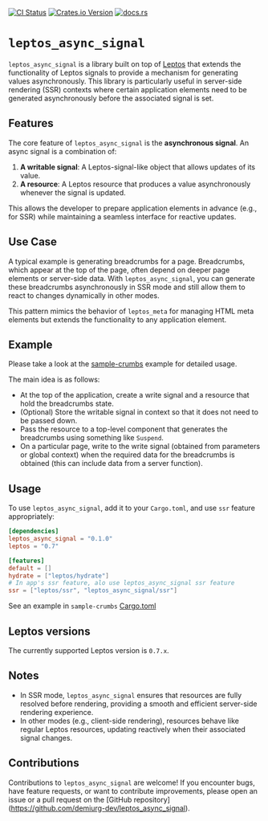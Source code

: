 [![CI Status](https://github.com/demiurg-dev/leptos_async_signal/actions/workflows/rust.yml/badge.svg)](https://github.com/demiurg-dev/leptos_async_signal/actions/workflows/rust.yml)
[![Crates.io Version](https://img.shields.io/crates/v/leptos_async_signal)](https://crates.io/crates/leptos_async_signal)
[![docs.rs](https://img.shields.io/docsrs/leptos_async_signal)](https://docs.rs/leptos_async_signal/latest/leptos_async_signal/)

# `leptos_async_signal`

`leptos_async_signal` is a library built on top of [Leptos](https://github.com/leptos-rs/leptos) that 
extends the functionality of Leptos signals to provide a mechanism for generating values 
asynchronously. This library is particularly useful in server-side rendering (SSR) contexts where 
certain application elements need to be generated asynchronously before the associated signal is set.

## Features

The core feature of `leptos_async_signal` is the **asynchronous signal**. An async signal is a 
combination of:

1. **A writable signal**: A Leptos-signal-like object that allows updates of its value.
2. **A resource**: A Leptos resource that produces a value asynchronously whenever the signal is 
    updated.

This allows the developer to prepare application elements in advance (e.g., for SSR) while maintaining 
a seamless interface for reactive updates.

## Use Case

A typical example is generating breadcrumbs for a page. Breadcrumbs, which appear at the top of the 
page, often depend on deeper page elements or server-side data. With `leptos_async_signal`, you can 
generate these breadcrumbs asynchronously in SSR mode and still allow them to react to changes 
dynamically in other modes.

This pattern mimics the behavior of `leptos_meta` for managing HTML meta elements but extends the 
functionality to any application element.

## Example

Please take a look at the [sample-crumbs](sample-crumbs/) example for detailed usage.

The main idea is as follows:
- At the top of the application, create a write signal and a resource that hold the breadcrumbs state.
- (Optional) Store the writable signal in context so that it does not need to be passed down.
- Pass the resource to a top-level component that generates the breadcrumbs using something like 
    `Suspend`.
- On a particular page, write to the write signal (obtained from parameters or global context) when 
    the required data for the breadcrumbs is obtained (this can include data from a server function).

## Usage

To use `leptos_async_signal`, add it to your `Cargo.toml`, and use `ssr` feature appropriately:

```toml
[dependencies]
leptos_async_signal = "0.1.0"
leptos = "0.7"

[features]
default = []
hydrate = ["leptos/hydrate"]
# In app's ssr feature, alo use leptos_async_signal ssr feature
ssr = ["leptos/ssr", "leptos_async_signal/ssr"]
```

See an example in `sample-crumbs` [Cargo.toml](sample-crumbs/Cargo.toml)

## Leptos versions

The currently supported Leptos version is `0.7.x`.

## Notes

- In SSR mode, `leptos_async_signal` ensures that resources are fully resolved before rendering, 
    providing a smooth and efficient server-side rendering experience.
- In other modes (e.g., client-side rendering), resources behave like regular Leptos resources, 
    updating reactively when their associated signal changes.

## Contributions

Contributions to `leptos_async_signal` are welcome! If you encounter bugs, have feature requests, or 
want to contribute improvements, please open an issue or a pull request on the [GitHub repository]
(https://github.com/demiurg-dev/leptos_async_signal).
